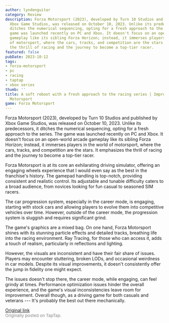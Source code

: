 ```yaml
---
author: lyndonguitar
category: Review
description: Forza Motorsport (2023), developed by Turn 10 Studios and published by
  Xbox Game Studios, was released on October 10, 2023. Unlike its predecessors, it
  ditches the numerical sequencing, opting for a fresh approach to the series. The
  game was launched recently on PC and Xbox. It doesn't focus on an open-world arcade
  gameplay like its sibling Forza Horizon; instead, it immerses players in the world
  of motorsport, where the cars, tracks, and competition are the stars. It emphasizes
  the thrill of racing and the journey to become a top-tier racer.
featured: false
pubDate: 2023-10-12
tags:
- forza-motorsport
- pc
- racing
- taptap
- xbox series
thumb: ''
title: A soft reboot with a fresh approach to the racing series | Impressions - Forza
  Motorsport
game: Forza Motorsport
---
```

Forza Motorsport (2023), developed by Turn 10 Studios and published by Xbox Game Studios, was released on October 10, 2023. Unlike its predecessors, it ditches the numerical sequencing, opting for a fresh approach to the series. The game was launched recently on PC and Xbox. It doesn't focus on an open-world arcade gameplay like its sibling Forza Horizon; instead, it immerses players in the world of motorsport, where the cars, tracks, and competition are the stars. It emphasizes the thrill of racing and the journey to become a top-tier racer.

Forza Motorsport is at its core an exhilarating driving simulator, offering an engaging wheels experience that I would even say as the best in the franchise's history. The gamepad handling is top-notch, providing consistent and realistic control. Its adjustable and tunable difficulty caters to a broad audience, from novices looking for fun casual to seasoned SIM racers.

The car progression system, especially in the career mode, is engaging, starting with stock cars and allowing players to evolve them into competitive vehicles over time. However, outside of the career mode, the progression system is sluggish and requires significant grind.

The game's graphics are a mixed bag. On one hand, Forza Motorsport shines with its stunning particle effects and detailed tracks, breathing life into the racing environment. Ray Tracing, for those who can access it, adds a touch of realism, particularly in reflections and lighting.

However, the visuals are inconsistent and have their fair share of issues. Players may encounter stuttering, broken LODs, and occasional weirdness in car models. Despite its visual improvements, it doesn't consistently offer the jump in fidelity one might expect.

The issues doesn't stop there, the career mode, while engaging, can feel grindy at times. Performance optimization issues hinder the overall experience, and the game's visual inconsistencies leave room for improvement. Overall though, as a driving game for both casuals and veterans --- It's probably the best out there mechanically.

[Original link](https://www.taptap.io/post/6421745)<br><span style="font-size: 0.95em; color: #888;">Originally posted on TapTap.</span>